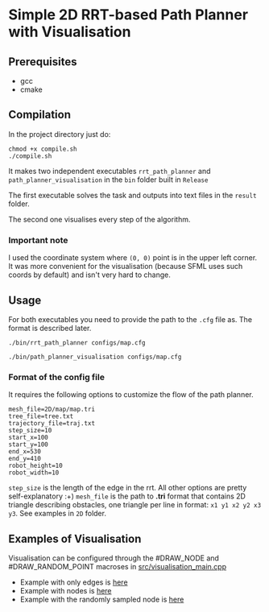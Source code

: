# Simple 2D RRT-based Path Planner with Visualisation

## Prerequisites
+ gcc
+ cmake

## Compilation
In the project directory just do:
```
chmod +x compile.sh
./compile.sh
```
It makes two independent executables `rrt_path_planner` and `path_planner_visualisation` in the `bin` folder built in `Release`

The first executable solves the task and outputs into text files in the `result` folder.

The second one visualises every step of the algorithm.

### Important note
I used the coordinate system where `(0, 0)` point is in the upper left corner. It was 
more convenient for the visualisation (because SFML uses such coords by default) and isn't very hard to change.
## Usage
For both executables you need to provide the path to the `.cfg` file as. The format is described later.
```
./bin/rrt_path_planner configs/map.cfg
```

```
./bin/path_planner_visualisation configs/map.cfg
```

### Format of the config file
It requires the following options to customize the flow of the path planner.
```
mesh_file=2D/map/map.tri
tree_file=tree.txt
trajectory_file=traj.txt
step_size=10
start_x=100
start_y=100
end_x=530
end_y=410
robot_height=10
robot_width=10
```
`step_size` is the length of the edge in the rrt. All other options are pretty self-explanatory :+)
`mesh_file` is the path to **.tri** format that contains 2D triangle describing obstacles, one triangle per line in format:
`x1 y1 x2 y2 x3 y3`. See examples in `2D` folder. 

## Examples of Visualisation
Visualisation can be configured through the #DRAW_NODE and #DRAW_RANDOM_POINT macroses in [src/visualisation_main.cpp](https://mrs.felk.cvut.cz/gitlab/beheni/planningbase/-/blob/master/src/visualisation_main.cpp)
 - Example with only edges is [here](https://mrs.felk.cvut.cz/gitlab/beheni/planningbase/-/tree/master/videos/only_edges.mp4)
 - Example with nodes is [here](https://mrs.felk.cvut.cz/gitlab/beheni/planningbase/-/tree/master/videos/with_nodes.mp4)
 - Example with the randomly sampled node is [here](https://mrs.felk.cvut.cz/gitlab/beheni/planningbase/-/tree/master/videos/with_random_point.mp4)



